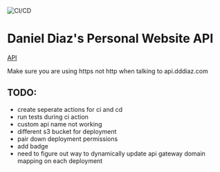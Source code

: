 ![CI/CD](https://github.com/dddiaz/api.dddiaz.com/workflows/CI/CD/badge.svg)

# Daniel Diaz's Personal Website API

[API](https://api.dddiaz.com/birthday)

Make sure you are using https not http when talking to api.dddiaz.com

## TODO:
- create seperate actions for ci and cd
- run tests during ci action
- custom api name not working
- different s3 bucket for deployment
- pair down deployment permissions
- add badge
- need to figure out way to dynamically update api gateway domain mapping on each deployment